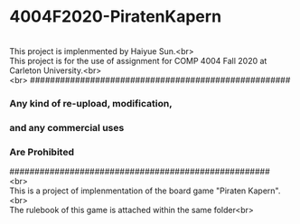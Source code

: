# 4004F2020-PiratenKapern

<br>This project is implenmented by Haiyue Sun.\<br>
<br>This project is for the use of assignment for COMP 4004 Fall 2020 at Carleton University.\<br>
<br>\<br>
####################################################
###     Any kind of re-upload, modification,     ###
###          and any commercial uses             ###
###               Are Prohibited                 ###
####################################################
<br>\<br>
<br>This is a project of implenmentation of the board game "Piraten Kapern".\<br>
<br>The rulebook of this game is attached within the same folder\<br>

